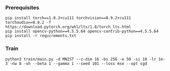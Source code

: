 ### Prerequisites

    pip install torch==1.8.2+cu111 torchvision==0.9.2+cu111 torchaudio==0.8.2 -f https://download.pytorch.org/whl/lts/1.8/torch_lts.html
    pip install opencv-python==4.5.5.64 opencv-contrib-python==4.5.5.64
    pip install -r requirements.txt

### Train

    python3 train/main.py -d MNIST --z-dim 16 -bs 256 -e 50 -si 10 -lr 1e-3 -nw 8 -sh --beta 1 --gamma 1 --seed 101 --loss mse --opt sgd

